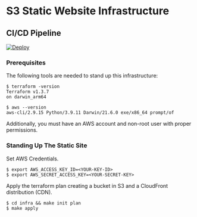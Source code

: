 # S3 Static Website Infrastructure

## CI/CD Pipeline
[![Deploy](https://github.com/kspeer825/portfolio/actions/workflows/deploy_infra.yml/badge.svg)](https://github.com/kspeer825/portfolio/actions/workflows/deploy_infra.yml)

### Prerequisites
The following tools are needed to stand up this infrastructure:

```
$ terraform -version
Terraform v1.3.7
on darwin_arm64

$ aws --version
aws-cli/2.9.15 Python/3.9.11 Darwin/21.6.0 exe/x86_64 prompt/of
```

Additionally, you must have an AWS account and non-root user with proper permissions.

### Standing Up The Static Site

Set AWS Credentials.

```
$ export AWS_ACCESS_KEY_ID=<YOUR-KEY-ID>
$ export AWS_SECRET_ACCESS_KEY=<YOUR-SECRET-KEY>
```

Apply the terraform plan creating a bucket in S3 and a CloudFront distribution (CDN).

```
$ cd infra && make init plan
$ make apply
```
